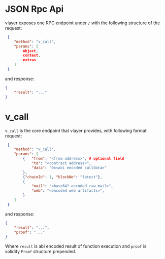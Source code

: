 # JSON Rpc Api

vlayer exposes one RPC endpoint under `/` with the following structure of the request:
```json
 {
    "method": "v_call",
    "params": [
        object,
        context,
        extras
    ]
 }
```

and response:
```json
{
    "result": "..."
}
```


# v_call
`v_call` is the core endpoint that vlayer provides, with following format request:

```json
 {
    "method": "v_call",
    "params": [
        {   "from": "<from address>", # optional field
            "to": "<contract address>",
            "data": "0x<abi encoded calldata>"
        },
        {"chainId": 1, "blockNo": "latest"},
        {
            "mail": "<base64? encoded raw mail>",
            "web": "<encoded web artifacts>",
        }
    ]
 }
```

and response:

```json
{
    "result": "...",
    "proof": "..."
}
```

Where `result` is abi encoded result of function execution and `proof` is solidity `Proof` structure prepended.
